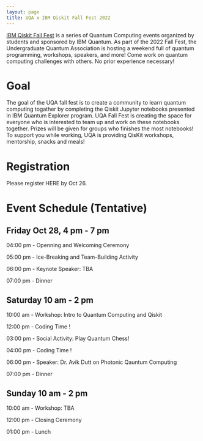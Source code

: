 ```yaml
---
layout: page
title: UQA x IBM Qiskit Fall Fest 2022
---
```


[IBM Qiskit Fall Fest](https://qiskit.org/events/fall-fest/) is a series of Quantum Computing events organized by students and sponsored by IBM Quantum. As part of the 2022 Fall Fest, the Undergraduate Quantum Association is hosting a weekend full of quantum programming, workshops, speakers, and more! Come work on quantum computing challenges with others. No prior experience necessary!

# Goal
The goal of the UQA fall fest is to create a community to learn quantum computing togather by completing the Qiskit Jupyter notebooks presented in IBM Quantum Explorer program. UQA Fall Fest is creating the space for everyone who is interested to team up and work on these notebooks together. Prizes will be given for groups who finishes the most notebooks! To support you while working, UQA is providing QisKit workshops, mentorship, snacks and meals! 

# Registration
Please register HERE by Oct 26.

# Event Schedule (Tentative)

## Friday Oct 28, 4 pm - 7 pm

04:00 pm - Openning and Welcoming Ceremony

05:00 pm - Ice-Breaking and Team-Building Activity

06:00 pm - Keynote Speaker: TBA

07:00 pm - Dinner

## Saturday 10 am - 2 pm

10:00 am - Workshop: Intro to Quantum Computing and Qiskit

12:00 pm - Coding Time !

03:00 pm - Social Activity: Play Quantum Chess!

04:00 pm - Coding Time !

06:00 pm - Speaker: Dr. Avik Dutt on Photonic Qauntum Computing

07:00 pm - Dinner

## Sunday 10 am - 2 pm

10:00 am - Workshop: TBA

12:00 pm - Closing Ceremony

01:00 pm - Lunch 
